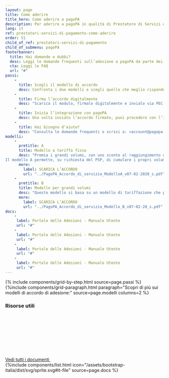 ```yaml
---
layout: page
title: Come aderire
title_hero: Come aderire a pagoPA
description: Per aderire a pagoPA in qualità di Prestatore di Servizi di Pagamento, è necessario firmare un accordo con PagoPA S.p.A. Quest’ultimo prevede, da parte del PSP aderente, il pagamento di un corrispettivo in base al numero di transazioni effettuate dal PSP (all’aumentare del volume delle transazioni corrisponde un corrispettivo per transazione inferiore).
lang: it
ref: prestatori-servizi-di-pagamento-come-aderire
order: 51
child_of_ref: prestatori-servizi-di-pagamento
child_of_submenu: pagoPA
footerbanner:
  title: Hai domande o dubbi?
  desc: Leggi le domande frequenti sull’adesione a pagoPA da parte dei Prestatori di Servizi di Pagamento
  cta: Leggi le FAQ
  url: "#"
passi:
    -
      title: Scegli il modello di accordo
      desc: Confronta i due modelli e scegli quello che meglio risponde alle tue necessità.
    -
      title: Firma l’accordo digitalmente
      desc: "Scarica il modulo, firmalo digitalmente e invialo via PEC a: <accordipsp@pec.pagopa.it>"
    -
      title: Inizia l’integrazione con pagoPA
      desc: Una volta inviato l’accordo firmato, puoi procedere con l’integrazione tecnologica e iniziare ad usare il servizio!
    -
      title: Hai bisogno d’aiuto?
      desc: "Consulta le domande frequenti o scrivi a: <account@pagopa.it>"
modelli:
    -
      pretitle: A
      title: Modello a tariffa fissa
      desc: "Premia i grandi volumi, con uno sconto al raggiungimento di determinati obiettivi.<br>
Il modello A permette, su richiesta del PSP, di cumulare i propri volumi alternativamente con altri PSP del medesimo gruppo societario o tramite un Mandatario Qualificato, al fine di accedere a tariffe migliori ed eventualmente a sconti."
      more: 
        label: SCARICA L’ACCORDO
        url: "../PagoPA_Accordo_di_servizio_ModelloA_v07-02-2020_s.pdf"
    -
      pretitle: B
      title: Modello per grandi volumi
      desc: "Questo modello si basa su un modello di tariffazione che prevede una flat fee per alcune casistiche."
      more: 
        label: SCARICA L’ACCORDO
        url: "../PagoPA_Accordo_di_servizio_Modello_B_v07-02-20_s.pdf"
docs:
    -
     label: Portale delle Adesioni - Manuale Utente
     url: "#"
    -
     label: Portale delle Adesioni - Manuale Utente
     url: "#"
    -
     label: Portale delle Adesioni - Manuale Utente
     url: "#"
    -
     label: Portale delle Adesioni - Manuale Utente
     url: "#"
---
```



{% include components/grid-by-step.html source=page.passi %}
{%include components/grid-paragraph.html
          paragraph="Scopri di più sui modelli di accordo di adesione:"
          source=page.modelli
          columns=2
          %}


<div class="d-flex align-items-center heading-border-bottom my-4">
  <h3>Risorse utili</h3>
  <div class="ml-auto">
    <a href="#" class="read-more" title="Vedi tutti i documenti">
      <span class="text">Vedi tutti i documenti</span>
      <svg class="icon">
          <use xlink:href="/assets/bootstrap-italia/dist/svg/sprite.svg#it-arrow-right" /></use>
      </svg>
    </a>
  </div>
</div>
{%include components/list.html
          icon="/assets/bootstrap-italia/dist/svg/sprite.svg#it-file"
          source=page.docs
          %}